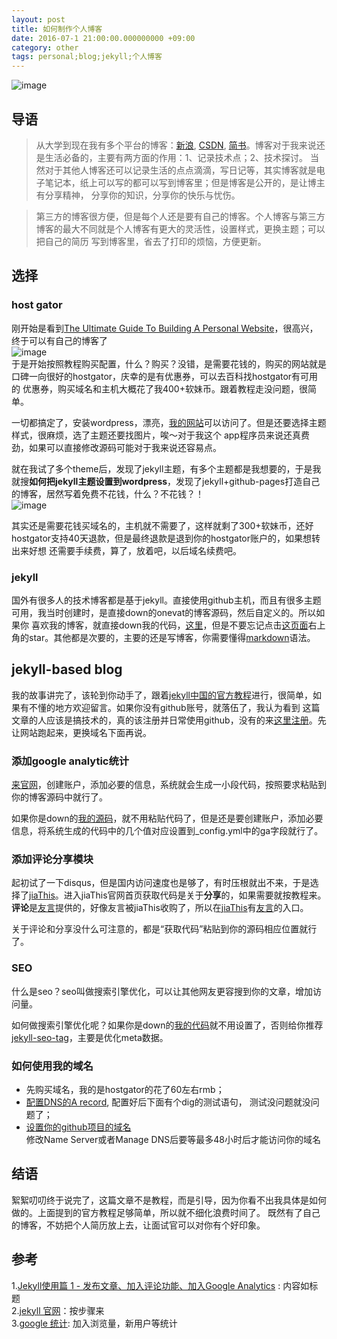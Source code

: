 ```yaml
---
layout: post
title: 如何制作个人博客
date: 2016-07-1 21:00:00.000000000 +09:00
category: other
tags: personal;blog;jekyll;个人博客
---
```



![image]({{site.imageurl}}/assets/images/2016/personal-blog-joke1.png)<br/>

## 导语

> 从大学到现在我有多个平台的博客：[新浪][3], [CSDN][4], [简书][5]。博客对于我来说还是生活必备的，主要有两方面的作用：1、记录技术点；2、技术探讨。
> 当然对于其他人博客还可以记录生活的点点滴滴，写日记等，其实博客就是电子笔记本，纸上可以写的都可以写到博客里；但是博客是公开的，是让博主有分享精神，
> 分享你的知识，分享你的快乐与忧伤。

> 第三方的博客很方便，但是每个人还是要有自己的博客。个人博客与第三方博客的最大不同就是个人博客有更大的灵活性，设置样式，更换主题；可以把自己的简历
> 写到博客里，省去了打印的烦恼，方便更新。

## 选择

### host gator

刚开始是看到[The Ultimate Guide To Building A Personal Website][1]，很高兴，终于可以有自己的博客了<br/>
![image]({{site.imageurl}}/assets/images/2016/personal-blog-happy.png)<br/>
于是开始按照教程购买配置，什么？购买？没错，是需要花钱的，购买的网站就是口碑一向很好的hostgator，庆幸的是有优惠券，可以去百科找hostgator有可用的
优惠券，购买域名和主机大概花了我400+软妹币。跟着教程走没问题，很简单。

一切都搞定了，安装wordpress，漂亮，[我的网站](http://gengliming.com)可以访问了。但是还要选择主题样式，很麻烦，选了主题还要找图片，唉～对于我这个
app程序员来说还真费劲，如果可以直接修改源码可能对于我来说还容易点。

就在我试了多个theme后，发现了jekyll主题，有多个主题都是我想要的，于是我就搜**如何把jekyll主题设置到wordpress**，发现了jekyll+github-pages打造自己
的博客，居然写着免费不花钱，什么？不花钱？！<br/>
![image]({{site.imageurl}}/assets/images/2016/personal-blog-freak.png)<br/>

其实还是需要花钱买域名的，主机就不需要了，这样就剩了300+软妹币，还好hostgator支持40天退款，但是最终退款是退到你的hostgator账户的，如果想转出来好想
还需要手续费，算了，放着吧，以后域名续费吧。

### jekyll

国外有很多人的技术博客都是基于jekyll。直接使用github主机，而且有很多主题可用，我当时创建时，是直接down的onevat的博客源码，然后自定义的。所以如果你
喜欢我的博客，就直接down我的代码，[这里][7]，但是不要忘记点击[这页面][7]右上角的star。其他都是次要的，主要的还是写博客，你需要懂得[markdown][8]语法。

## jekyll-based blog

我的故事讲完了，该轮到你动手了，跟着[jekyll中国的官方教程][6]进行，很简单，如果有不懂的地方欢迎留言。如果你没有github账号，就落伍了，我认为看到
这篇文章的人应该是搞技术的，真的该注册并日常使用github，没有的来[这里注册][9]。先让网站跑起来，更换域名下面再说。

### 添加google analytic统计

[来官网][10]，创建账户，添加必要的信息，系统就会生成一小段代码，按照要求粘贴到你的博客源码中就行了。

如果你是down的[我的源码][7]，就不用粘贴代码了，但是还是要创建账户，添加必要信息，将系统生成的代码中的几个值对应设置到_config.yml中的ga字段就行了。


### 添加评论分享模块

起初试了一下disqus，但是国内访问速度也是够了，有时压根就出不来，于是选择了[jiaThis][11]。进入jiaThis官网首页获取代码是关于**分享**的，如果需要就按教程来。
**评论**是[友言][12]提供的，好像友言被jiaThis收购了，所以在[jiaThis][11]有[友言][12]的入口。

关于评论和分享没什么可注意的，都是“获取代码”粘贴到你的源码相应位置就行了。

### SEO

什么是seo？seo叫做搜索引擎优化，可以让其他网友更容搜到你的文章，增加访问量。

如何做搜索引擎优化呢？如果你是down的[我的代码][7]就不用设置了，否则给你推荐[jekyll-seo-tag][13]，主要是优化meta数据。

### 如何使用我的域名

* 先购买域名，我的是hostgator的花了60左右rmb；
* [配置DNS的A record](https://help.github.com/articles/setting-up-an-apex-domain/#configuring-a-records-with-your-dns-provider), 配置好后下面有个dig的测试语句，
  测试没问题就没问题了；
* [设置你的github项目的域名](https://help.github.com/articles/adding-or-removing-a-custom-domain-for-your-github-pages-site/)<br/>
修改Name Server或者Manage DNS后要等最多48小时后才能访问你的域名
 
## 结语

絮絮叨叨终于说完了，这篇文章不是教程，而是引导，因为你看不出我具体是如何做的。上面提到的官方教程足够简单，所以就不细化浪费时间了。
既然有了自己的博客，不妨把个人简历放上去，让面试官可以对你有个好印象。


## 参考

1.[Jekyll使用篇 1 - 发布文章、加入评论功能、加入Google Analytics](http://www.jianshu.com/p/ffbbed22f984) : 内容如标题<br/>
2.[jekyll 官网](http://jekyll.bootcss.com/)：按步骤来 <br/>
3.[google 统计](https://www.google.com/analytics/): 加入浏览量，新用户等统计 <br/>


[1]: http://collegeinfogeek.com/personal-website/ "hostgator tutorial"
[2]: http://cn.hostgator.com/?utm_source=baidu&utm_medium=cpc&utm_campaign=%C6%B7%C5%C6-Hostgator&utm_term=hostgator "hostgator中国"
[3]: http://blog.sina.com.cn/gengliming110 "我的新浪博客"
[4]: http://write.blog.csdn.net/postlist "我的CSDN博客"
[5]: http://www.jianshu.com/users/6e62f1bcb77a/latest_articles "我的简书"
[6]: http://jekyll.bootcss.com/ "jekyll cn"
[7]: https://github.com/CoderGLM/jekyll-based-blog "jekyll-based-blog"
[8]: http://sspai.com/25137 "markdown"
[9]: https://github.com/ "github"
[10]: https://www.google.com/analytics/ "google 统计"
[11]: http://www.jiathis.com/ "jiaThis"
[12]: http://www.uyan.cc/ "友言"
[13]: https://github.com/jekyll/jekyll-seo-tag "seo"


